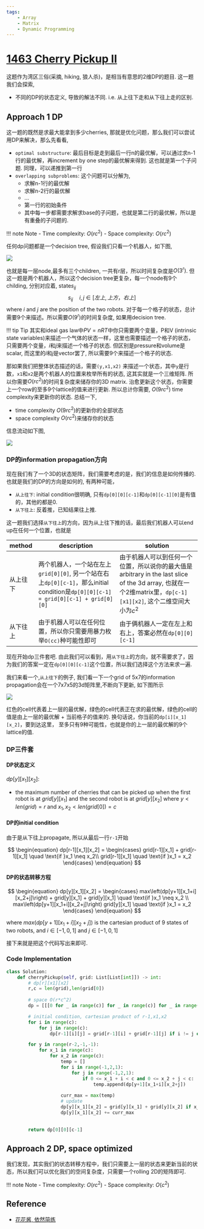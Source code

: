 ```yaml
---
tags:
    - Array
    - Matrix
    - Dynamic Programming
---
```

# [1463 Cherry Pickup II](https://leetcode.com/problems/cherry-pickup-ii/description/?envType=daily-question&envId=2024-02-11)

这题作为湾区三俗(采摘, hiking, 狼人杀)，是相当有意思的2维DP的题目. 这一题我们会探索, 

- 不同的DP的状态定义, 导致的解法不同. i.e. 从上往下走和从下往上走的区别.


## Approach 1 DP

这一题的既然是求最大能拿到多少cherries, 那就是优化问题，那么我们可以尝试用DP来解决，那么先看看, 

- `optimal substructure`: 最后目标是走到最后一行n的最优解，可以通过求n-1行的最优解，再increment by one step的最优解来得到. 这也就是第一个子问题. 同理，可以递推到第一行
- `overlapping subproblems`: 这个问题可以分解为, 
  - 求解n-1行的最优解
  - 求解n-2行的最优解
  - ...
  - 第一行的初始条件
  - 其中每一步都需要求解求base的子问题，也就是第二行的最优解，所以是有重叠的子问题的.

!!! note Note
    - Time complexity: $O(rc^2)$
    - Space complexity: $O(rc^2)$

任何dp问题都是一个decision tree, 假设我们只看一个机器人，如下图,

![](./assets/1_decision_tree.excalidraw.png)

也就是每一层node,最多有三个children, 一共有r层，所以时间复杂度是$O(3^r)$. 但这一题是两个机器人，所以这个decision tree更复杂，每一个node有9个childing, 分别对应着, state$s_{ij}$
$$
\begin{equation}
    s_{ij} \quad i,j \in [左上,上方，右上]
\end{equation}
$$
where $i$ and $j$ are the position of the two robots. 对于每一个格子的状态，总计需要9个来描述。所以需要$O(9^r)$的时间复杂度, 如果用decision tree.



!!! tip Tip
    其实和ideal gas law中$PV = nRT$中你只需要两个变量，P和V (intrinsic state variables)来描述一个气体的状态一样，这里也需要描述一个格子的状态，只需要两个变量，$i$和$j$来描述一个格子的状态. 但区别是pressure和volume是scalar, 而这里的$i$和$j$是vector罢了, 所以需要9个来描述一个格子的状态.

那如果我们把整体状态描述的话，需要`(y,x1,x2)` 来描述一个状态，其中`y`是行数，`x1`和`x2`是两个机器人的位置来枚举所有的状态, 这其实就是一个三维矩阵. 所以你需要$O(rc^2)$的时间复杂度来储存你的3D matrix. 
治愈更新这个状态，你需要上一个row的至多9个lattice的值来进行更新. 所以总计你需要, $O(9rc^2)$ time complexity来更新你的状态. 总结一下,

- time complexity $O(9rc^2)$的更新你的全部状态
- space complexity $O(rc^2)$来储存你的状态

信息流动如下图, 

![](./assets/2_3d.excalidraw.png)



### DP的information propagation方向

现在我们有了一个3D的状态矩阵，我们需要考虑的是，我们的信息是如何传播的. 也就是我们的DP的方向是如何的, 有两种可能，

- `从上往下`: initial condition很明确, 只有`dp[0][0][c-1]`和`dp[0][c-1][0]`是有值的，其他的都是0.
- `从下往上`: 反着推，已知结果往上推.

这一题我们选择`从下往上`的方向，因为从上往下推的话，最后我们机器人可以end up在任何一个位置，也就是

|method|description|solution|
|-|-|-|
|从上往下|两个机器人，一个站在左上`grid[0][0]`, 另一个站在右上`dp[0][c-1]`，那么initial condition是`dp[0][0][c-1] = grid[0][c-1] + grid[0][0]`|由于机器人可以到任何一个位置，所以说你的最大值是arbitrary in the last slice of the 3d array, 也就在一个2维matrix里，`dp[c-1][x1][x2]`, 这个二维空间大小为$c^2$|
|从下往上|由于机器人可以在任何位置，所以你只需要用暴力枚举`O(cc)`种可能性即可|由于俩机器人一定在左上和右上，答案必然在`dp[0][0][c-1]`|

现在开始dp三件套吧. 由此我们可以看到，用`从下往上`的方向，就不需要求了，因为我们的答案一定在`dp[0][0][c-1]`这个位置，所以我们选择这个方法来求一遍.


我们来看一个,`从上往下`的例子, 我们看一下一个grid of 5x7的information propagation会在一个7x7x5的3d矩阵里,不断向下更新, 如下图所示

![](./assets/1463.gif)

红色的cell代表着上一层的最优解，绿色的cell代表正在求的最优解，绿色的cell的值是由上一层的最优解 + 当前格子的值来的. 换句话说，你当前的`dp[i][x_1][x_2]`，要到达这里， 至多只有9种可能性，也就是你的上一层的最优解的9个lattice的值.

### DP三件套

#### DP状态定义
$dp[y][x_1][x_2]$:

- the maximum number of cherries that can be picked up when the first robot is at $grid[y][x_1]$ and the second robot is at $grid[y][x_2]$ where $y < len(grid) = r$ and $x_1,x_2 < len(grid[0]) = c$

#### DP的initial condition

由于是从下往上propagate, 所以从最后一行`r-1`开始

$$
\begin{equation}
dp[r-1][x_1][x_2] = \begin{cases}
    grid[r-1][x_1] + grid[r-1][x_1] \quad \text{if }x_1 \neq x_2\\
    grid[r-1][x_1] \quad \text{if }x_1 = x_2
\end{cases}
\end{equation}
$$

#### DP的状态转移方程

$$
\begin{equation}
dp[y][x_1][x_2] = \begin{cases}
    max\left(dp[y+1][x_1+i][x_2+j]\right) + grid[y][x_1] + grid[y][x_1] \quad \text{if }x_1 \neq x_2 \\
    max\left(dp[y+1][x_1+i][x_2+j]\right) grid[y][x_1] \quad \text{if }x_1 = x_2
\end{cases}
\end{equation}
$$

where $max\left(dp[y+1][x_1+i][x_2+j]\right)$ is the cartesian product of 9 states of two robots, and $i\in[-1,0,1]$ and $j\in[-1,0,1]$

接下来就是把这个代码写出来即可.

### Code Implementation

```python
class Solution:
    def cherryPickup(self, grid: List[List[int]]) -> int:
        # dp[r][x1][x2]        
        r,c = len(grid),len(grid[0])
        
        # space O(r*c^2)
        dp = [[[0 for _ in range(c)] for _ in range(c)] for _ in range(r)]

        # initial condition, cartesian product of r-1,x1,x2
        for i in range(c):
            for j in range(c):
                dp[r-1][i][j] = grid[r-1][i] + grid[r-1][j] if i != j else grid[r-1][i]

        for y in range(r-2,-1,-1):
            for x_1 in range(c):
                for x_2 in range(c):
                    temp = []
                    for i in range(-1,2,1):
                        for j in range(-1,2,1):
                            if 0 <= x_1 + i < c and 0 <= x_2 + j < c:
                                temp.append(dp[y+1][x_1+i][x_2+j])
                    
                    curr_max = max(temp)
                    # update
                    dp[y][x_1][x_2] = grid[y][x_1] + grid[y][x_2] if x_1 != x_2 else grid[y][x_1]
                    dp[y][x_1][x_2] += curr_max
                    
                            
        return dp[0][0][c-1]
```



## Approach 2 DP, space optimized

我们发现，其实我们的状态转移方程中，我们只需要上一层的状态来更新当前的状态，所以我们可以优化我们的空间复杂度，只需要一个rolling 2D的矩阵即可.

!!! note Note
    - Time complexity: $O(rc^2)$
    - Space complexity: $O(c^2)$


## Reference
- [花花酱, 依然简练](https://www.youtube.com/watch?v=Et-7IP5-6wA&ab_channel=HuaHua)